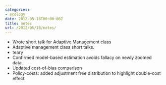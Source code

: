 ```yaml
---
categories:
- ecology
date: 2012-05-18T00:00:00Z
title: notes
url: /2012/05/18/notes/
---
```


* Wrote short talk for Adaptive Management class
* Adaptive management class short talks.
* teary
* Confirmed model-based estimation avoids fallacy on newly zoomed data.
* Updated cost-of-bias comparison
* Policy-costs: added adjustment free distribution to highlight double-cost effect

